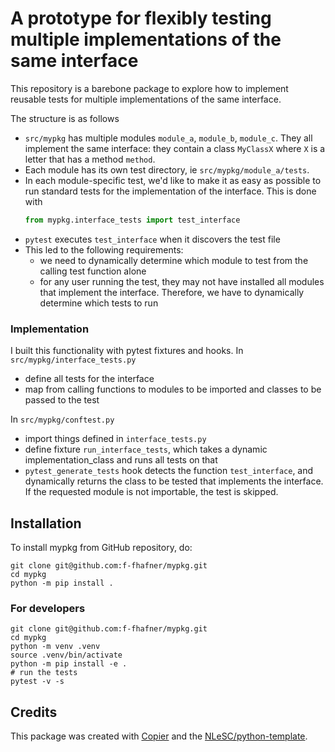 
# A prototype for flexibly testing multiple implementations of the same interface

This repository is a barebone package to explore how to implement reusable tests for multiple implementations of the same interface.

The structure is as follows
- `src/mypkg` has multiple modules `module_a`, `module_b`, `module_c`. They all implement the same interface: they contain a class `MyClassX` where `X` is a letter that has a method `method`.
- Each module has its own test directory, ie `src/mypkg/module_a/tests`. 
- In each module-specific test, we'd like to make it as easy as possible to run standard tests for the implementation of the interface. This is done with 
    ```python
    from mypkg.interface_tests import test_interface
    ```
- `pytest` executes `test_interface` when it discovers the test file
- This led to the following requirements:
    - we need to dynamically determine which module to test from the calling test function alone
    - for any user running the test, they may not have installed all modules that implement the interface. Therefore, we have to dynamically determine which tests to run

### Implementation

I built this functionality with pytest fixtures and hooks.
In `src/mypkg/interface_tests.py`
- define all tests for the interface 
- map from calling functions to modules to be imported and classes to be passed to the test

In `src/mypkg/conftest.py`
- import things defined in `interface_tests.py`
- define fixture `run_interface_tests`, which takes a dynamic implementation_class and runs all tests on that
- `pytest_generate_tests` hook detects the function `test_interface`, and dynamically returns the class to be tested that implements the interface. If the requested module is not importable, the test is skipped.

## Installation

To install mypkg from GitHub repository, do:

```console
git clone git@github.com:f-fhafner/mypkg.git
cd mypkg
python -m pip install .
```

### For developers

```console
git clone git@github.com:f-fhafner/mypkg.git
cd mypkg
python -m venv .venv
source .venv/bin/activate
python -m pip install -e .
# run the tests
pytest -v -s
```


## Credits

This package was created with [Copier](https://github.com/copier-org/copier) and the [NLeSC/python-template](https://github.com/NLeSC/python-template).
